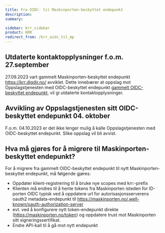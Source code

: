 ```yaml
---
title: Fra OIDC- til Maskinporten-beskyttet endepunkt
description:
summary:

sidebar: krr_sidebar
product: KRR
redirect_from: /krr_oidc_til_mp
---
```



## Utdaterte kontaktopplysninger f.o.m. 27.september
27.09.2023 vart gammelt Maskinporten-beskyttet endepunkt https://krr.digdir.no/ avviklet. Dette innebærer at oppslag mot Oppslagstjenesten med OIDC-beskyttet endepunkt [gammelt OIDC-beskyttet endepunkt](https://oidc.difi.no/idporten-oidc-provider/), vil gi utdaterte kontaktopplysninger.

## Avvikling av Oppslagstjenesten sitt OIDC-beskyttet endepunkt 04. oktober
F.o.m. 04.10.2023 er det ikke lenger mulig å kalle Oppslagstjenesten med OIDC-beskyttet endepunkt. Slike oppslag vil bli avvist.  

## Hva må gjøres for å migrere til Maskinporten-beskyttet endepunkt?
For å migrere fra gammelt OIDC-beskyttet endepunkt til nytt Maskinporten-beskyttet endepunkt, må følgende gjøres:

- Oppdater klient-registrering til å bruke nye scopes med krr:-prefix
- Klienten må endres til å hente tokens fra Maskinporten isteden for ID-porten OIDC
typisk ved å oppdatere url for autorisasjonsserverens oauth2 metadata-endepunkt til https://maskinporten.no/.well-known/oauth-authorization-server
- evt. ved å konfigurere nytt token-endepunkt direkte (https://maskinporten.no/token) og oppdatere trust mot Maskinporten sitt signeringssertifikat.
- Endre API-kall til å gå mot nytt endepunkt
  
